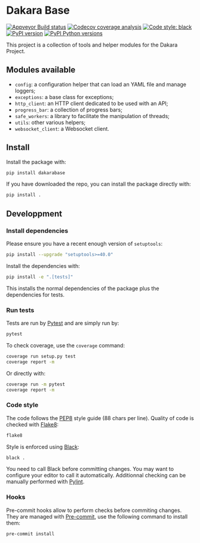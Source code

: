 # Dakara Base

<!-- Badges are displayed for the develop branch -->
[![Appveyor Build status](https://ci.appveyor.com/api/projects/status/50fay6bhsgxispcw/branch/develop?svg=true)](https://ci.appveyor.com/project/neraste/dakara-base/branch/develop)
[![Codecov coverage analysis](https://codecov.io/gh/DakaraProject/dakara-base/branch/develop/graph/badge.svg)](https://codecov.io/gh/DakaraProject/dakara-base)
[![Code style: black](https://img.shields.io/badge/code%20style-black-000000.svg)](https://github.com/ambv/black)
[![PyPI version](https://badge.fury.io/py/dakarabase.svg)](https://pypi.python.org/pypi/dakarabase/)
[![PyPI Python versions](https://img.shields.io/pypi/pyversions/dakarabase.svg)](https://pypi.python.org/pypi/dakarabase/)

This project is a collection of tools and helper modules for the Dakara Project.

## Modules available

* `config`: a configuration helper that can load an YAML file and manage loggers;
* `exceptions`: a base class for exceptions;
* `http_client`: an HTTP client dedicated to be used with an API;
* `progress_bar`: a collection of progress bars;
* `safe_workers`: a library to facilitate the manipulation of threads;
* `utils`: other various helpers;
* `websocket_client`: a Websocket client.

## Install

Install the package with:

```sh
pip install dakarabase
```

If you have downloaded the repo, you can install the package directly with:

```sh
pip install .
```

## Developpment

### Install dependencies

Please ensure you have a recent enough version of `setuptools`:

```sh
pip install --upgrade "setuptools>=40.0"
```

Install the dependencies with:

```sh
pip install -e ".[tests]"
```

This installs the normal dependencies of the package plus the dependencies for tests.

### Run tests

Tests are run by [Pytest](https://docs.pytest.org/en/stable/) and are simply run by:

```sh
pytest
```

To check coverage, use the `coverage` command:

```sh
coverage run setup.py test
coverage report -m
```

Or directly with:

```sh
coverage run -m pytest
coverage report -m
```

### Code style

The code follows the [PEP8](https://www.python.org/dev/peps/pep-0008/) style guide (88 chars per line).
Quality of code is checked with [Flake8](https://pypi.org/project/flake8/):

```sh
flake8
```

Style is enforced using [Black](https://github.com/ambv/black):

```sh
black .
```

You need to call Black before committing changes.
You may want to configure your editor to call it automatically.
Additionnal checking can be manually performed with [Pylint](https://www.pylint.org/).

### Hooks

Pre-commit hooks allow to perform checks before commiting changes.
They are managed with [Pre-commit](https://pre-commit.com/), use the following command to install them:

```sh
pre-commit install
```
